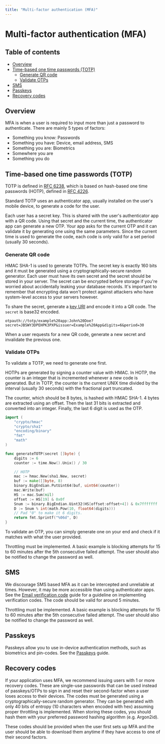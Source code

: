 ```yaml
---
title: "Multi-factor authentication (MFA)"
---
```


# Multi-factor authentication (MFA)

## Table of contents

- [Overview](#overview)
- [Time-based one time passwords (TOTP)](#time-based-one-time-passwords-totp)
	- [Generate QR code](#generate-qr-code)
	- [Validate OTPs](#validate-otps)
- [SMS](#sms)
- [Passkeys](#passkeys)
- [Recovery codes](#recovery-codes)

## Overview

MFA is when a user is required to input more than just a password to authenticate. There are mainly 5 types of factors:

- Something you know: Passwords
- Something you have: Device, email address, SMS
- Something you are: Biometrics
- Somewhere you are
- Something you do

## Time-based one time passwords (TOTP)

TOTP is defined in [RFC 6238](https://datatracker.ietf.org/doc/html/rfc6238), which is based on hash-based one time passwords (HOTP), defined in [RFC 4226](https://www.ietf.org/rfc/rfc4226.txt).

Standard TOTP uses an authenticator app, usually installed on the user's mobile device, to generate a code for the user.

Each user has a secret key. This is shared with the user's authenticator app with a QR code. Using that secret and the current time, the authenticator app can generate a new OTP. Your app asks for the current OTP and it can validate it by generating one using the same parameters. Since the current time is used to generate the code, each code is only valid for a set period (usually 30 seconds).

### Generate QR code

HMAC SHA-1 is used to generate TOTPs. The secret key is exactly 160 bits and it must be generated using a cryptographically-secure random generator. Each user must have its own secret and the secret should be stored in your server. The secret can be encrypted before storage if you're worried about accidentally leaking your database records. It's important to remember that encrypting data won't protect against attackers who have system-level access to your servers however.

To share the secret, generate a [key URI](https://github.com/google/google-authenticator/wiki/Key-Uri-Format) and encode it into a QR code. The `secret` is base32 encoded.

```
otpauth://totp/example%20app:John%20Doe?secret=JBSWY3DPEHPK3PXP&issuer=Example%20App&digits=6&period=30
```

When a user requests for a new QR code, generate a new secret and invalidate the previous one.

### Validate OTPs

To validate a TOTP, we need to generate one first.

HOTPs are generated by signing a counter value with HMAC. In HOTP, the counter is an integer that is incremented whenever a new code is generated. But in TOTP, the counter is the current UNIX time divided by the interval (usually 30 seconds) with the fractional part truncated.

The counter, which should be 8 bytes, is hashed with HMAC SHA-1. 4 bytes are extracted using an offset. Then the last 31 bits is extracted and converted into an integer. Finally, the last 6 digit is used as the OTP.

```go
import (
	"crypto/hmac"
	"crypto/sha1"
	"encoding/binary"
	"fmt"
	"math"
)

func generateTOTP(secret []byte) {
	digits := 6
	counter := time.Now().Unix() / 30

	// HOTP
	mac := hmac.New(sha1.New, secret)
	buf := make([]byte, 8)
	binary.BigEndian.PutUint64(buf, uint64(counter))
	mac.Write(buf)
	HS := mac.Sum(nil)
	offset := HS[19] & 0x0f
	Snum := binary.BigEndian.Uint32(HS[offset:offset+4]) & 0x7fffffff
	D := Snum % int(math.Pow(10, float64(digits)))
	// Pad "0" to make it 6 digits.
	return fmt.Sprintf("%06d", D)
}
```

To validate an OTP, you can simply generate one on your end and check if it matches with what the user provided.

Throttling must be implemented. A basic example is blocking attempts for 15 to 60 minutes after the 5th consecutive failed attempt. The user should also be notified to change the password as well.

## SMS

We discourage SMS based MFA as it can be intercepted and unreliable at times. However, it may be more accessible than using authenticator apps. See the [Email verification code](/email-verification.md#email-verification-codes) guide for a guideline on implementing verification codes. The code should be valid for around 5 minutes.

Throttling must be implemented. A basic example is blocking attempts for 15 to 60 minutes after the 5th consecutive failed attempt. The user should also be notified to change the password as well.

## Passkeys

Passkeys allow you to use in-device authentication methods, such as biometrics and pin-codes. See the [Passkeys](/passkeys.md) guide.

## Recovery codes

If your application uses MFA, we recommend issuing users with 1 or more recovery codes. These are single-use passwords that can be used instead of passkeys/OTPs to sign in and reset their second-factor when a user loses access to their devices. The codes must be generated using a cryptographically-secure random generator. They can be generated with only 40 bits of entropy (10 characters when encoded with hex) assuming proper throttling is implemented. When storing these codes, you should hash them with your preferred password hashing algorithm (e.g. Argon2id).

These codes should be provided when the user first sets up MFA and the user should be able to download them anytime if they have access to one of their second factors.
